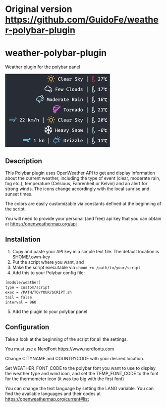 # Original version https://github.com/GuidoFe/weather-polybar-plugin

# weather-polybar-plugin

Weather plugin for the polybar panel

![preview](https://raw.githubusercontent.com/GuidoFe/weather-polybar-plugin/main/preview.png)

## Description
This Polybar plugin uses OpenWeather API to get and display information about the current weather, including the type of event (clear, moderate rain, fog etc.), temperature (Celsious, Fahrenheit or Kelvin) and an alert for strong winds. The icons change accordingly with the local sunrise and sunset times. 

The colors are easily customizable via constants defined at the beginning of the script.

You will need to provide your personal (and free) api key that you can obtain at https://openweathermap.org/api

## Installation

1. Copy and paste your API key in a simple text file. The default location is $HOME/.owm-key
2. Put the script where you want, and 
3. Make the script executable via `chmod +x /path/to/your/script`
4. Add this to your Polybar config file:
```
[module/weather]
type = custom/script
exec = /PATH/TO/YOUR/SCRIPT.sh
tail = false
interval = 960
```
5. Add the plugin to your polybar panel

## Configuration

Take a look at the beginning of the script for all the settings.

You must use a NerdFont https://www.nerdfonts.com

Change CITYNAME and COUNTRYCODE with your desired location.

Set WEATHER_FONT_CODE to the polybar font you want to use to display the weather type and wind icon, and set the TEMP_FONT_CODE to the font for the thermometer icon (it was too big with the first font)

You can change the text language by setting the LANG variable. You can find the available languages and their codes at https://openweathermap.org/current#list


